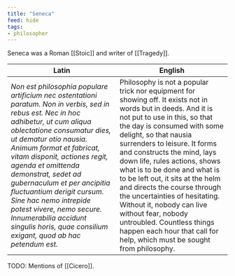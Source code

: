 ```yaml
---
title: "Seneca"
feed: hide
tags:
- philosopher
---
```


Seneca was a Roman [[Stoic]] and writer of [[Tragedy]]. 

|Latin|English|
|-----|-------|
|_Non est philosophia populare artificium nec ostentationi paratum. Non in verbis, sed in rebus est. Nec in hoc adhibetur, ut cum aliqua oblectatione consumatur dies, ut dematur otio nausia. Animum format et fabricat, vitam disponit, actiones regit, agenda et omittenda demonstrat, sedet ad gubernaculum et per ancipitia fluctuantium derigit cursum. Sine hac nemo intrepide potest vivere, nemo secure. Innumerabilia accidunt singulis horis, quae consilium exigant, quod ab hac petendum est._|Philosophy is not a popular trick nor equipment for showing off. It exists not in words but in deeds. And it is not put to use in this, so that the day is consumed with some delight, so that nausia surrenders to leisure. It forms and constructs the mind, lays down life, rules actions, shows what is to be done and what is to be left out, it sits at the helm and directs the course through the uncertainties of hesitating. Without it, nobody can live without fear, nobody untroubled. Countless things happen each hour that call for help, which must be sought from philosophy. |


TODO: Mentions of [[Cicero]]. 
